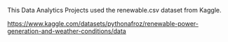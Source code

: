 This Data Analytics Projects used the renewable.csv dataset from Kaggle.

https://www.kaggle.com/datasets/pythonafroz/renewable-power-generation-and-weather-conditions/data